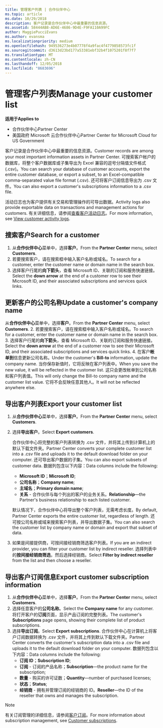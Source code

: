 ```yaml
---
title: 管理客户列表 | 合作伙伴中心
ms.topic: article
ms.date: 10/29/2018
description: 客户记录是合作伙伴中心中最重要的信息资源。
ms.assetid: 58444AB8-AD6E-4686-9D4E-F9FA110A99FC
author: MaggiePucciEvans
ms.author: evansma
ms.localizationpriority: medium
ms.openlocfilehash: 949536273e4b07778f4a9fac4f4779858573fc1f
ms.sourcegitcommit: d3613d23bd177a53381ebf32b4f1075201f8f7f7
ms.translationtype: MT
ms.contentlocale: zh-CN
ms.lasthandoff: 12/05/2018
ms.locfileid: "8683696"
---
```

# <a name="manage-your-customer-list"></a><span data-ttu-id="adfcf-103">管理客户列表</span><span class="sxs-lookup"><span data-stu-id="adfcf-103">Manage your customer list</span></span>

**<span data-ttu-id="adfcf-104">适用于</span><span class="sxs-lookup"><span data-stu-id="adfcf-104">Applies to</span></span>**

-  <span data-ttu-id="adfcf-105">合作伙伴中心</span><span class="sxs-lookup"><span data-stu-id="adfcf-105">Partner Center</span></span>
-  <span data-ttu-id="adfcf-106">美国政府 Microsoft 云合作伙伴中心</span><span class="sxs-lookup"><span data-stu-id="adfcf-106">Partner Center for Microsoft Cloud for US Government</span></span>


<span data-ttu-id="adfcf-107">客户记录是合作伙伴中心中最重要的信息资源。</span><span class="sxs-lookup"><span data-stu-id="adfcf-107">Customer records are among your most important information assets in Partner Center.</span></span> <span data-ttu-id="adfcf-108">可搜索客户帐户的数据库，将整个客户数据库或子集导出为 Excel 兼容的逗号分隔值文件格式 (.csv)。</span><span class="sxs-lookup"><span data-stu-id="adfcf-108">You can search your database of customer accounts, export the entire customer database, or export a subset, to an Excel-compatible comma-separated value file format (.csv).</span></span> <span data-ttu-id="adfcf-109">还可将客户订阅信息导出为 .csv 文件。</span><span class="sxs-lookup"><span data-stu-id="adfcf-109">You can also export a customer's subscriptions information to a .csv file.</span></span>

<span data-ttu-id="adfcf-110">活动日志也为客户提供有关交易和管理操作的可导出数据。</span><span class="sxs-lookup"><span data-stu-id="adfcf-110">Activity logs also provide exportable data on transactions and management actions for customers.</span></span> <span data-ttu-id="adfcf-111">有关详细信息，请参阅[查看客户活动日志](activity-logs.md)。</span><span class="sxs-lookup"><span data-stu-id="adfcf-111">For more information, see [View customer activity logs](activity-logs.md).</span></span>


## <a name="search-for-a-customer"></a><span data-ttu-id="adfcf-112">搜索客户</span><span class="sxs-lookup"><span data-stu-id="adfcf-112">Search for a customer</span></span>

1.  <span data-ttu-id="adfcf-113">从**合作伙伴中心**菜单中，选择**客户**。</span><span class="sxs-lookup"><span data-stu-id="adfcf-113">From the **Partner Center** menu, select **Customers**.</span></span>
2.  <span data-ttu-id="adfcf-114">若要搜索客户，请在搜索框中输入客户名称或域名。</span><span class="sxs-lookup"><span data-stu-id="adfcf-114">To search for a customer, enter the customer name or domain name in the search box.</span></span>
3.  <span data-ttu-id="adfcf-115">选择客户行尾的**向下箭头**，查看 Microsoft ID、关联的订阅和服务快速链接。</span><span class="sxs-lookup"><span data-stu-id="adfcf-115">Select the **down arrow** at the end of a customer row to see their Microsoft ID, and their associated subscriptions and services quick links.</span></span>

## <a name="update-a-customers-company-name"></a><span data-ttu-id="adfcf-116">更新客户的公司名称</span><span class="sxs-lookup"><span data-stu-id="adfcf-116">Update a customer's company name</span></span>

<span data-ttu-id="adfcf-117">从**合作伙伴中心**菜单中，选择**客户**。</span><span class="sxs-lookup"><span data-stu-id="adfcf-117">From the **Partner Center** menu, select **Customers**.</span></span>
2.  <span data-ttu-id="adfcf-118">若要搜索客户，请在搜索框中输入客户名称或域名。</span><span class="sxs-lookup"><span data-stu-id="adfcf-118">To search for a customer, enter the customer name or domain name in the search box.</span></span>
3.  <span data-ttu-id="adfcf-119">选择客户行尾的**向下箭头**，查看 Microsoft ID、关联的订阅和服务快速链接。</span><span class="sxs-lookup"><span data-stu-id="adfcf-119">Select the **down arrow** at the end of a customer row to see their Microsoft ID, and their associated subscriptions and services quick links.</span></span>
4.  <span data-ttu-id="adfcf-120">在客户**帐单到**信息更新公司名称。</span><span class="sxs-lookup"><span data-stu-id="adfcf-120">Under the customer's **Bill-to** information, update the company name.</span></span> <span data-ttu-id="adfcf-121">当你保存新值时，它将反映在客户列表中。</span><span class="sxs-lookup"><span data-stu-id="adfcf-121">When you save the new value, it will be reflected in the customer list.</span></span> <span data-ttu-id="adfcf-122">这只会更改帐单到公司名称和客户列表值。</span><span class="sxs-lookup"><span data-stu-id="adfcf-122">This will only change the Bill-to company name and the customer list value.</span></span> <span data-ttu-id="adfcf-123">它将不会反映任意其他人。</span><span class="sxs-lookup"><span data-stu-id="adfcf-123">It will not be reflected anywhere else.</span></span>

## <a name="export-your-customer-list"></a><span data-ttu-id="adfcf-124">导出客户列表</span><span class="sxs-lookup"><span data-stu-id="adfcf-124">Export your customer list</span></span>

1.  <span data-ttu-id="adfcf-125">从**合作伙伴中心**菜单中，选择**客户**。</span><span class="sxs-lookup"><span data-stu-id="adfcf-125">From the **Partner Center** menu, select **Customers**.</span></span>
2.  <span data-ttu-id="adfcf-126">选择**导出客户**。</span><span class="sxs-lookup"><span data-stu-id="adfcf-126">Select **Export customers**.</span></span>

    <span data-ttu-id="adfcf-127">合作伙伴中心将完整的客户列表转换为 .csv 文件，并将其上传到计算机上的默认下载文件夹。</span><span class="sxs-lookup"><span data-stu-id="adfcf-127">Partner Center converts your complete customer list into a .csv file and uploads it to the default download folder on your computer.</span></span> <span data-ttu-id="adfcf-128">还可导出客户数据的子集。</span><span class="sxs-lookup"><span data-stu-id="adfcf-128">You can also export subsets of customer data.</span></span> <span data-ttu-id="adfcf-129">数据列包含以下内容：</span><span class="sxs-lookup"><span data-stu-id="adfcf-129">Data columns include the following:</span></span>

    -   <span data-ttu-id="adfcf-130">**Microsoft ID**；</span><span class="sxs-lookup"><span data-stu-id="adfcf-130">**Microsoft ID**;</span></span>
    -   <span data-ttu-id="adfcf-131">**公司名称**；</span><span class="sxs-lookup"><span data-stu-id="adfcf-131">**Company name**;</span></span>
    -   <span data-ttu-id="adfcf-132">**主域名**；</span><span class="sxs-lookup"><span data-stu-id="adfcf-132">**Primary domain name**;</span></span>
    -   <span data-ttu-id="adfcf-133">**关系** - 合作伙伴与每个列出的客户的业务关系。</span><span class="sxs-lookup"><span data-stu-id="adfcf-133">**Relationship**—the Partner's business relationship to each listed customer.</span></span>

    <span data-ttu-id="adfcf-134">默认情况下，合作伙伴中心将导出整个客户列表，无需考虑长度。</span><span class="sxs-lookup"><span data-stu-id="adfcf-134">By default, Partner Center exports the entire customer list, regardless of length.</span></span> <span data-ttu-id="adfcf-135">还可按公司名称或域来搜索客户列表，并导出数据子集。</span><span class="sxs-lookup"><span data-stu-id="adfcf-135">You can also search the customer list by company name or domain and export that subset of data.</span></span>

3.  <span data-ttu-id="adfcf-136">如果是间接提供商，可按间接经销商筛选客户列表。</span><span class="sxs-lookup"><span data-stu-id="adfcf-136">If you are an indirect provider, you can filter your customer list by indirect reseller.</span></span> <span data-ttu-id="adfcf-137">选择列表中的**按间接经销商筛选**，然后选择经销商。</span><span class="sxs-lookup"><span data-stu-id="adfcf-137">Select **Filter by indirect reseller** from the list and then choose a reseller.</span></span>


## <a name="export-customer-subscription-information"></a><span data-ttu-id="adfcf-138">导出客户订阅信息</span><span class="sxs-lookup"><span data-stu-id="adfcf-138">Export customer subscription information</span></span>

1.  <span data-ttu-id="adfcf-139">从**合作伙伴中心**菜单中，选择**客户**。</span><span class="sxs-lookup"><span data-stu-id="adfcf-139">From the **Partner Center** menu, select **Customers**.</span></span>
2.  <span data-ttu-id="adfcf-140">选择任意客户的**公司名称**。</span><span class="sxs-lookup"><span data-stu-id="adfcf-140">Select the **Company name** for any customer.</span></span> <span data-ttu-id="adfcf-141">将打开客户的**订阅**页面，显示产品订阅的完整列表。</span><span class="sxs-lookup"><span data-stu-id="adfcf-141">The customer's **Subscriptions** page opens, showing their complete list of product subscriptions.</span></span>
3.  <span data-ttu-id="adfcf-142">选择**导出订阅**。</span><span class="sxs-lookup"><span data-stu-id="adfcf-142">Select **Export subscriptions**.</span></span> <span data-ttu-id="adfcf-143">合作伙伴中心在计算机上将客户订阅数据转换为 .csv 文件，并将其上传到默认下载文件夹。</span><span class="sxs-lookup"><span data-stu-id="adfcf-143">Partner Center converts the customer's subscription data into a .csv file and uploads it to the default download folder on your computer.</span></span> <span data-ttu-id="adfcf-144">数据列包含以下内容：</span><span class="sxs-lookup"><span data-stu-id="adfcf-144">Data columns include the following:</span></span>
    -   <span data-ttu-id="adfcf-145">**订阅 ID**；</span><span class="sxs-lookup"><span data-stu-id="adfcf-145">**Subscription ID**;</span></span>
    -   <span data-ttu-id="adfcf-146">**订阅** - 订阅的产品名称；</span><span class="sxs-lookup"><span data-stu-id="adfcf-146">**Subscription**—the product name for the subscription;</span></span>
    -   <span data-ttu-id="adfcf-147">**数量** - 购买的许可证数；</span><span class="sxs-lookup"><span data-stu-id="adfcf-147">**Quantity**—number of purchased licenses;</span></span>
    -   <span data-ttu-id="adfcf-148">**状态**；</span><span class="sxs-lookup"><span data-stu-id="adfcf-148">**Status**;</span></span>
    -   <span data-ttu-id="adfcf-149">**经销商** - 拥有并管理订阅的经销商的 ID。</span><span class="sxs-lookup"><span data-stu-id="adfcf-149">**Reseller**—the ID of the reseller that owns and manages the subscription.</span></span>

> [!NOTE]  
> <span data-ttu-id="adfcf-150">有关订阅管理的详细信息，请参阅[客户订阅](customer-subscriptions.md)。</span><span class="sxs-lookup"><span data-stu-id="adfcf-150">For more information about subscription management, see [Customer subscriptions](customer-subscriptions.md).</span></span>

     

 

 



